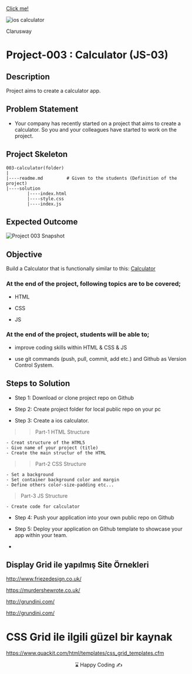 
[Click me!]( https://kaplanh.github.io/IOS-Calculator/)

![ios calculator](https://user-images.githubusercontent.com/101884444/173544652-c192d901-a7d7-46cc-9aa4-f5ae56e490e3.gif)


<p>Clarusway<img align="right"
  src="https://secure.meetupstatic.com/photos/event/3/1/b/9/600_488352729.jpeg"  width="15px"></p>

# Project-003 : Calculator (JS-03)

## Description
Project aims to create a calculator app.

## Problem Statement

- Your company has recently started on a project that aims to create a calculator. So you and your colleagues have started to work on the project.

## Project Skeleton 

```
003-calculator(folder)
|
|----readme.md         # Given to the students (Definition of the project)          
|----solution
        |----index.html  
        |----style.css   
        |----index.js
```

## Expected Outcome

![Project 003 Snapshot](003.gif)

## Objective

Build a Calculator that is functionally similar to this: [Calculator]( https://codepen.io/AaronClarusway/full/KKzRdvo)

### At the end of the project, following topics are to be covered;

- HTML 

- CSS

- JS


### At the end of the project, students will be able to;

- improve coding skills within HTML & CSS & JS

- use git commands (push, pull, commit, add etc.) and Github as Version Control System.

## Steps to Solution

- Step 1: Download or clone project repo on Github 

- Step 2: Create project folder for local public repo on your pc

- Step 3: Create a ios calculator.

>>Part-1 HTML Structure

	- Creat structure of the HTML5
	- Give name of your project (title)
	- Create the main structur of the HTML

>>Part-2 CSS Structure

	- Set a background
	- Set container background color and margin
	- Define others color-size-padding etc...

>Part-3 JS Structure

	- Create code for calculator

- Step 4: Push your application into your own public repo on Github

- Step 5: Deploy your application on Github template to showcase your app within your team.
- 
## Display Grid ile yapılmış Site Örnekleri

http://www.friezedesign.co.uk/

https://murdershewrote.co.uk/

http://grundini.com/

http://grundini.com/

# CSS Grid ile ilgili güzel bir kaynak

https://www.quackit.com/html/templates/css_grid_templates.cfm


<center> ⌛ Happy Coding  ✍ </center>

